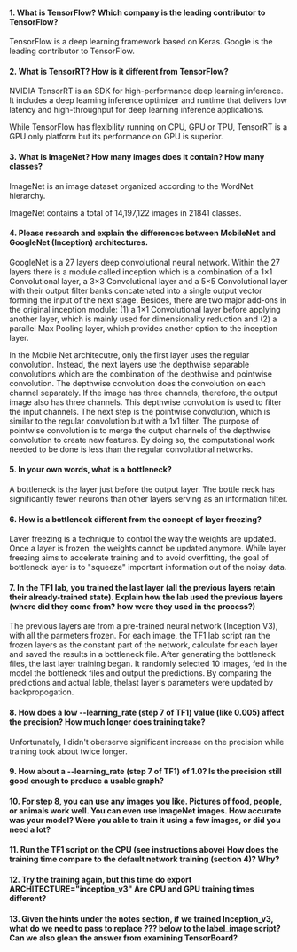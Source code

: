 #### 1. What is TensorFlow? Which company is the leading contributor to TensorFlow?
TensorFlow is a deep learning framework based on Keras. Google is the leading contributor to TensorFlow.

#### 2. What is TensorRT? How is it different from TensorFlow?
NVIDIA TensorRT is an SDK for high-performance deep learning inference. It includes a deep learning inference optimizer and runtime that delivers low latency and high-throughput for deep learning inference applications. 

While TensorFlow has flexibility running on CPU, GPU or TPU, TensorRT is a GPU only platform but its performance on GPU is superior. 

#### 3. What is ImageNet? How many images does it contain? How many classes?
ImageNet is an image dataset organized according to the WordNet hierarchy. 

ImageNet contains a total of 14,197,122 images in 21841 classes.

#### 4. Please research and explain the differences between MobileNet and GoogleNet (Inception) architectures.
GoogleNet is a 27 layers deep convolutional neural network. Within the 27 layers there is a module called inception which is a combination of a 1×1 Convolutional layer, a 3×3 Convolutional layer and a 5×5 Convolutional layer with their output filter banks concatenated into a single output vector forming the input of the next stage. Besides, there are two major add-ons in the original inception module: (1) a 1×1 Convolutional layer before applying another layer, which is mainly used for dimensionality reduction and (2) a parallel Max Pooling layer, which provides another option to the inception layer.

In the Mobile Net architecutre, only the first layer uses the regular convolution. Instead, the next layers use the depthwise separable convolutions which are the combination of the depthwise and pointwise convolution. The depthwise convolution does the convolution on each channel separately. If the image has three channels, therefore, the output image also has three channels. This depthwise convolution is used to filter the input channels. The next step is the pointwise convolution, which is similar to the regular convolution but with a 1x1 filter. The purpose of pointwise convolution is to merge the output channels of the depthwise convolution to create new features. By doing so, the computational work needed to be done is less than the regular convolutional networks.

#### 5. In your own words, what is a bottleneck?
A bottleneck is the layer just before the output layer. The bottle neck has significantly fewer neurons than other layers serving as an information filter.

#### 6. How is a bottleneck different from the concept of layer freezing?
Layer freezing is a technique to control the way the weights are updated. Once a layer is frozen, the weights cannot be updated anymore. While layer freezing aims to accelerate training and to avoid overfitting, the goal of bottleneck layer is to "squeeze" important information out of the noisy data. 

#### 7. In the TF1 lab, you trained the last layer (all the previous layers retain their already-trained state). Explain how the lab used the previous layers (where did they come from? how were they used in the process?)
The previous layers are from a pre-trained neural network (Inception V3), with all the parmeters frozen. For each image, the TF1 lab script ran the frozen layers as the constant part of the network, calculate for each layer and saved the results in a bottleneck file. After generating the bottleneck files, the last layer training began. It randomly selected 10 images, fed in the model the bottleneck files and output the predictions. By comparing the predictions and actual lable, thelast layer's parameters were updated by backpropogation. 

#### 8. How does a low --learning_rate (step 7 of TF1) value (like 0.005) affect the precision? How much longer does training take?
Unfortunately, I didn't oberserve significant increase on the precision while training took about twice longer. 

#### 9. How about a --learning_rate (step 7 of TF1) of 1.0? Is the precision still good enough to produce a usable graph?


#### 10. For step 8, you can use any images you like. Pictures of food, people, or animals work well. You can even use ImageNet images. How accurate was your model? Were you able to train it using a few images, or did you need a lot?


#### 11. Run the TF1 script on the CPU (see instructions above) How does the training time compare to the default network training (section 4)? Why?


#### 12. Try the training again, but this time do export ARCHITECTURE="inception_v3" Are CPU and GPU training times different?


#### 13. Given the hints under the notes section, if we trained Inception_v3, what do we need to pass to replace ??? below to the label_image script? Can we also glean the answer from examining TensorBoard?

